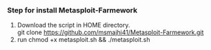 
### Step for install Metasploit-Farmework
1. Download the script in HOME directory.  
 git clone https://github.com/msmajhi41/Metasploit-Farmework.git
2. run chmod +x metasploit.sh && ./metasploit.sh
